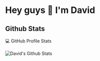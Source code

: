 # Hey guys 👋 I'm David

## Github Stats

  <summary>💻 GitHub Profile Stats</summary>
  <br/>
    <img alt="David's Github Stats" src="https://github-readme-stats.vercel.app/api?username=Davphla&show_icons=true&count_private=true&theme=gruvbox&hide_border=true&bg_color=0D1117" />
  

